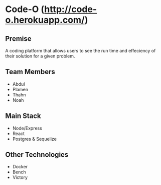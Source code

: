 # Code-O (http://code-o.herokuapp.com/)


## Premise
A coding platform that allows users to see the run time and effeciency of their solution for a given problem.

## Team Members

- Abdul
- Plamen
- Thahn
- Noah 

## Main Stack

- Node/Express 
- React
- Postgres & Sequelize

## Other Technologies

- Docker
- Bench
- Victory

